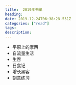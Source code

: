 ```yaml
---
title:  2019年书单
heading: 
date: 2019-12-24T06:38:28.531Z
categories: ["read"]
tags: 
description: 
---
```



- 平原上的摩西
- 自流量生活
- 生吞
- 日食记
- 增长黑客
- 刻意练习

